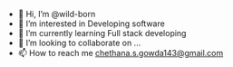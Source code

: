 - 👋 Hi, I’m @wild-born
- 👀 I’m interested in Developing software
- 🌱 I’m currently learning Full stack developing
- 💞️ I’m looking to collaborate on ...
- 📫 How to reach me chethana.s.gowda143@gmail.com

<!---
wild-born/wild-born is a ✨ special ✨ repository because its `README.md` (this file) appears on your GitHub profile.
You can click the Preview link to take a look at your changes.
--->
